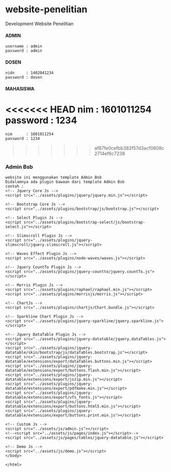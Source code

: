 # website-penelitian
Development Website Penelitian

#### ADMIN
	username : admin
	password : admin

#### DOSEN
	nidn     : 1402041234
	password : dosen

#### MAHASISWA
<<<<<<< HEAD
	nim      : 1601011254
	password : 1234   
=======
	nim      : 1601011254
	password : 1234
>>>>>>> af87fe0cefbb382f57d3acf0808c2714ef6c7238

### Admin Bsb
	website ini menggunakan template Admin Bsb
	Didalamnya ada plugin bawaan dari template Admin Bsb
	contoh :
	<!-- Jquery Core Js -->
	<script src="../assets/plugins/jquery/jquery.min.js"></script>

	<!-- Bootstrap Core Js -->
	<script src="../assets/plugins/bootstrap/js/bootstrap.js"></script>

	<!-- Select Plugin Js -->
	<script src="../assets/plugins/bootstrap-select/js/bootstrap-select.js"></script>

	<!-- Slimscroll Plugin Js -->
	<script src="../assets/plugins/jquery-slimscroll/jquery.slimscroll.js"></script>

	<!-- Waves Effect Plugin Js -->
	<script src="../assets/plugins/node-waves/waves.js"></script>

	<!-- Jquery CountTo Plugin Js -->
	<script src="../assets/plugins/jquery-countto/jquery.countTo.js"></script>

	<!-- Morris Plugin Js -->
	<script src="../assets/plugins/raphael/raphael.min.js"></script>
	<script src="../assets/plugins/morrisjs/morris.js"></script>

	<!-- ChartJs -->
	<script src="../assets/plugins/chartjs/Chart.bundle.js"></script>

	<!-- Sparkline Chart Plugin Js -->
	<script src="../assets/plugins/jquery-sparkline/jquery.sparkline.js"></script>

	<!-- Jquery DataTable Plugin Js -->
	<script src="../assets/plugins/jquery-datatable/jquery.dataTables.js"></script>
	<script src="../assets/plugins/jquery-datatable/skin/bootstrap/js/dataTables.bootstrap.js"></script>
	<script src="../assets/plugins/jquery-datatable/extensions/export/dataTables.buttons.min.js"></script>
	<script src="../assets/plugins/jquery-datatable/extensions/export/buttons.flash.min.js"></script>
	<script src="../assets/plugins/jquery-datatable/extensions/export/jszip.min.js"></script>
	<script src="../assets/plugins/jquery-datatable/extensions/export/pdfmake.min.js"></script>
	<script src="../assets/plugins/jquery-datatable/extensions/export/vfs_fonts.js"></script>
	<script src="../assets/plugins/jquery-datatable/extensions/export/buttons.html5.min.js"></script>
	<script src="../assets/plugins/jquery-datatable/extensions/export/buttons.print.min.js"></script>

	<!-- Custom Js -->
	<script src="../assets/js/admin.js"></script>
	<!--<script src="../assets/js/pages/index.js"></script>-->
	<script src="../assets/js/pages/tables/jquery-datatable.js"></script>

	<!-- Demo Js -->
	<script src="../assets/js/demo.js"></script>
	</body>

	</html>

